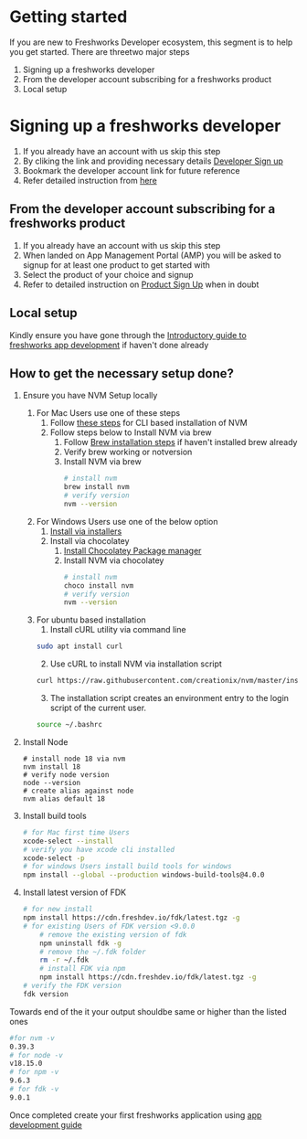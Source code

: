 # Getting started

If you are new to Freshworks Developer ecosystem, this segment is to help you get started. There are threetwo major steps

1. Signing up a freshworks developer
2. From the developer account subscribing for a freshworks product
3. Local setup

# Signing up a freshworks developer

1. If you already have an account with us skip this step
2. By cliking the link and providing necessary details [Developer Sign up](https://developers.freshworks.com/signup/)
3. Bookmark the developer account link for future reference
4. Refer detailed instruction from [here](https://community.freshworks.dev/t/how-to-log-in-and-get-started-with-the-freshworks-developer-account/7078)


## From the developer account subscribing for a freshworks product

1. If you already have an account with us skip this step
2. When landed on App Management Portal (AMP) you will be asked to signup for at least one product to get started with
3. Select the product of your choice and signup
4. Refer to detailed instruction on [Product Sign Up](https://community.freshworks.dev/t/how-to-log-in-and-get-started-with-the-freshworks-developer-account/7078#h-1-how-to-sign-up-for-freshworks-products-from-the-developer-account-11) when in doubt


## Local setup

Kindly ensure you have gone through the [Introductory guide to freshworks app development](https://community.freshworks.dev/t/introductory-guide-to-freshworks-app-development/3589) if haven't done already

## How to get the necessary setup done?

1. Ensure you have NVM Setup locally
   1. For Mac Users use one of these steps
      1. Follow [these steps](https://github.com/nvm-sh/nvm#installation-and-update) for CLI based installation of NVM
      2. Follow steps below to Install NVM via brew
         1. Follow [Brew installation steps](https://brew.sh/) if haven't installed brew already
         2. Verify brew working  or notversion
         3. Install NVM via brew
            ```sh
            # install nvm
            brew install nvm
            # verify version
            nvm --version
   2. For Windows Users use one of the below option
      1. [Install via installers](https://github.com/coreybutler/nvm-windows/releases)
      2. Install via chocolatey
         1. [Install Chocolatey Package manager](https://chocolatey.org/install)
         2. Install NVM via chocolatey
            ```sh
            # install nvm
            choco install nvm
            # verify version
            nvm --version
            ```
    3. For ubuntu based installation
       1. Install cURL utility via command line
        ```sh
        sudo apt install curl
        ```
       2. Use cURL to install NVM via installation script
        ```sh
        curl https://raw.githubusercontent.com/creationix/nvm/master/install.sh | bash 
        ```
       3. The installation script creates an environment entry to the login script of the current user.
        ```sh
        source ~/.bashrc
        ```
 
2. Install Node
     ```shw
     # install node 18 via nvm
     nvm install 18
     # verify node version
     node --version
     # create alias against node
     nvm alias default 18
     ```
 3. Install build tools
     ```sh
     # for Mac first time Users
     xcode-select --install
     # verify you have xcode cli installed
     xcode-select -p
     # for windows Users install build tools for windows
     npm install --global --production windows-build-tools@4.0.0
     ```
 4. Install latest version of FDK
    ```sh
    # for new install
    npm install https://cdn.freshdev.io/fdk/latest.tgz -g
    # for existing Users of FDK version <9.0.0
        # remove the existing version of fdk
        npm uninstall fdk -g
        # remove the ~/.fdk folder
        rm -r ~/.fdk
        # install FDK via npm
        npm install https://cdn.freshdev.io/fdk/latest.tgz -g
    # verify the FDK version
    fdk version
    ```

Towards end of the it your output shouldbe same or higher than the listed ones

```sh
#for nvm -v
0.39.3
# for node -v
v18.15.0
# for npm -v
9.6.3
# for fdk -v
9.0.1
```

Once completed create your first freshworks application using [app development guide](app-dev-guide.md)
